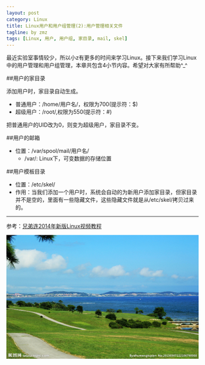 ```yaml
---
layout: post
category: Linux
title: Linux用户和用户组管理(2):用户管理相关文件
tagline: by zmz
tags: [Linux, 用户, 用户组, 家目录, mail, skel]
---
```


最近实验室事情较少，所以小z有更多的时间来学习Linux。接下来我们学习Linux中的用户管理和用户组管理，本章共包含4小节内容。希望对大家有所帮助^_^

<!--more-->

##用户的家目录

添加用户时，家目录自动生成。

+ 普通用户：/home/用户名/，权限为700(提示符：$)
+ 超级用户：/root/,权限为550(提示符：#)

把普通用户的UID改为0，则变为超级用户，家目录不变。

##用户的邮箱
+ 位置：/var/spool/mail/用户名/
    + /var/: Linux下，可变数据的存储位置

##用户模板目录

+ 位置：/etc/skel/
+ 作用：当我们添加一个用户时，系统会自动的为新用户添加家目录，但家目录并不是空的，里面有一些隐藏文件，这些隐藏文件就是从/etc/skel/拷贝过来的。

***

参考：[兄弟连2014年新版Linux视频教程](http://bbs.lampbrother.net/read-htm-tid-161465.html)

![vim logo](/img/user_group_manage.jpg)